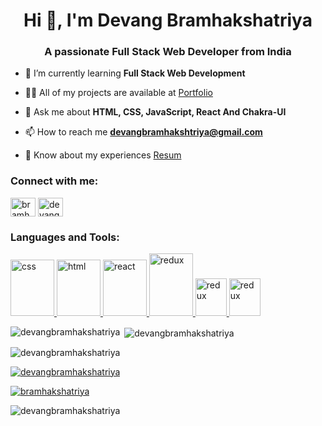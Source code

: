 <h1 align="center">Hi 👋, I'm Devang Bramhakshatriya</h1>
<h3 align="center">A passionate Full Stack Web Developer from India</h3>



- 🌱 I’m currently learning **Full Stack Web Development**

- 👨‍💻 All of my projects are available at [Portfolio](https://devangbramhakshatriya.github.io/)

- 💬 Ask me about **HTML, CSS, JavaScript, React And Chakra-UI**

- 📫 How to reach me **devangbramhakshtriya@gmail.com**

- 📄 Know about my experiences [Resum](https://drive.google.com/file/d/1qpVsjmoE0wzYBLxoXSD1aBJtNVR1e7kU/view?usp=sharing)

<h3 align="left">Connect with me:</h3>
<p align="left">
<a href="https://twitter.com/bramhakshatriya" target="blank"><img align="center" src="https://raw.githubusercontent.com/rahuldkjain/github-profile-readme-generator/master/src/images/icons/Social/twitter.svg" alt="bramhakshatriya" height="30" width="40" /></a>
<a href="https://linkedin.com/in/devang_bramhakshatriya" target="blank"><img align="center" src="https://raw.githubusercontent.com/rahuldkjain/github-profile-readme-generator/master/src/images/icons/Social/linked-in-alt.svg" alt="devang_bramhakshatriya" height="30" width="40" /></a>
</p>

<h3 align="left">Languages and Tools:</h3>
<p align="left"> <a href="https://www.w3schools.com/css/" target="_blank" rel="noreferrer"> <img src="https://upload.wikimedia.org/wikipedia/commons/thumb/d/d5/CSS3_logo_and_wordmark.svg/1452px-CSS3_logo_and_wordmark.svg.png" alt="css" width="70" height="90"/> </a> <a href="https://www.w3.org/html/" target="_blank" rel="noreferrer"> <img src="https://w7.pngwing.com/pngs/390/229/png-transparent-logo-html5-brand-design-text-logo-number.png" alt="html" width="70" height="90"/> </a> <a href="https://reactjs.org/" target="_blank" rel="noreferrer"> <img src="https://w7.pngwing.com/pngs/403/269/png-transparent-react-react-native-logos-brands-in-colors-icon-thumbnail.png" alt="react" width="70" height="90"/> </a> <a href="https://redux.js.org" target="_blank" rel="noreferrer"> <img src="https://upload.wikimedia.org/wikipedia/commons/4/49/Redux.png" alt="redux" width="70" height="100"/> </a>
<a href="https://redux.js.org" target="_blank" rel="noreferrer"> <img src="https://camo.githubusercontent.com/6fa16b1e0d621b96e0e49f457365e85fcb72a65da5767164181f0a16f6eb9d96/68747470733a2f2f696d672e69636f6e73382e636f6d2f636f6c6f722f34382f3461393065322f6a6176617363726970742e706e67" alt="redux" width="50" height="60"/> </a>
<a href="https://redux.js.org" target="_blank" rel="noreferrer"> <img src="https://camo.githubusercontent.com/b87c84e16a4bd2abf8e5212c64948d4367eb086df07b079614aad4513d13c11f/68747470733a2f2f696d672e69636f6e73382e636f6d2f636f6c6f722f34382f6e756c6c2f6368616b72612d75692e706e67" alt="redux" width="50" height="60"/> </a>
</p>

<p><img align="left" src="https://github-readme-stats.vercel.app/api/top-langs?username=devangbramhakshatriya&show_icons=true&locale=en&layout=compact" alt="devangbramhakshatriya" /></p>

<p>&nbsp;<img align="center" src="https://github-readme-stats.vercel.app/api?username=devangbramhakshatriya&show_icons=true&locale=en" alt="devangbramhakshatriya" /></p>

<p><img align="center" src="https://github-readme-streak-stats.herokuapp.com/?user=devangbramhakshatriya&" alt="devangbramhakshatriya" /></p>
<p align="left"> <a href="https://github.com/ryo-ma/github-profile-trophy"><img src="https://github-profile-trophy.vercel.app/?username=devangbramhakshatriya" alt="devangbramhakshatriya" /></a> </p>
<p align="left"> <a href="https://twitter.com/bramhakshatriya" target="blank"><img src="https://img.shields.io/twitter/follow/bramhakshatriya?logo=twitter&style=for-the-badge" alt="bramhakshatriya" /></a> </p>
<p align="left"> <img src="https://komarev.com/ghpvc/?username=devangbramhakshatriya&label=Profile%20views&color=0e75b6&style=flat" alt="devangbramhakshatriya" /> </p>
